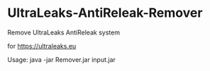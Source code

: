 # UltraLeaks-AntiReleak-Remover
Remove UltraLeaks AntiReleak system

for https://ultraleaks.eu

Usage: java -jar Remover.jar input.jar
